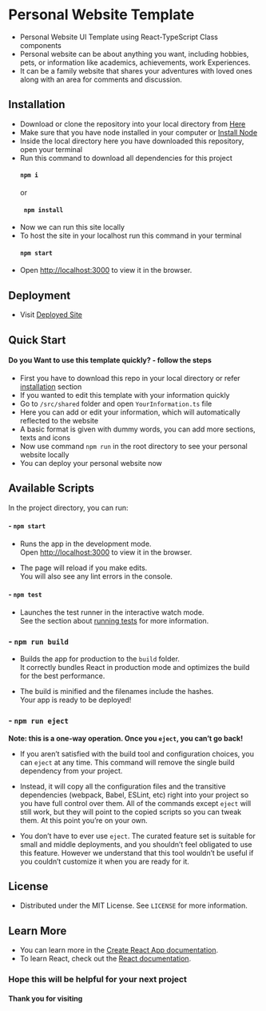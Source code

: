 # Personal Website Template

- Personal Website UI Template using React-TypeScript Class components
- Personal website can be about anything you want, including hobbies, pets, or information like academics, achievements, work Experiences.
- It can be a family website that shares your adventures with loved ones along with an area for comments and discussion.
## Installation
- Download or clone the repository into your local directory from [Here](https://github.com/Sayan3990/Personal-Website-Template)
- Make sure that you have node installed in your computer or [Install Node](https://nodejs.org/en/)
- Inside the local directory here you have downloaded this repository, open your terminal
- Run this command to download all dependencies for this project
  #### ` npm i `
  or
  #### ` npm install`
- Now we can run this site locally 
- To host the site in your localhost run this command in your terminal
  #### ` npm start `
- Open [http://localhost:3000](http://localhost:3000) to view it in the browser.

## Deployment
- Visit [Deployed Site](https://personal-website-template-by-sayan.netlify.app/)
<!-- - Visit [My Personal Website](https://sayan-bhattacharyya.netlify.app/) -->
## Quick Start
#### Do you Want to use this template quickly? - follow the steps
- First you have to download this repo in your local directory or refer [installation](https://github.com/Sayan3990/Personal-Website-Template#readme) section
- If you wanted to edit this template with your information quickly
- Go to `/src/shared` folder and open `YourInformation.ts` file
- Here you can add or edit your information, which will automatically reflected to the website
- A basic format is given with dummy words, you can add more sections, texts and icons
- Now use command `npm run` in the root directory to see your personal website locally
- You can deploy your personal website now

## Available Scripts
In the project directory, you can run:
#### - `npm start`
- Runs the app in the development mode.\
Open [http://localhost:3000](http://localhost:3000) to view it in the browser.

- The page will reload if you make edits.\
You will also see any lint errors in the console.

#### - `npm test`
- Launches the test runner in the interactive watch mode.\
See the section about [running tests](https://facebook.github.io/create-react-app/docs/running-tests) for more information.

### - `npm run build`
- Builds the app for production to the `build` folder.\
It correctly bundles React in production mode and optimizes the build for the best performance.

- The build is minified and the filenames include the hashes.\
Your app is ready to be deployed!


### - `npm run eject`

**Note: this is a one-way operation. Once you `eject`, you can’t go back!**
- If you aren’t satisfied with the build tool and configuration choices, you can `eject` at any time. This command will remove the single build dependency from your project.

- Instead, it will copy all the configuration files and the transitive dependencies (webpack, Babel, ESLint, etc) right into your project so you have full control over them. All of the commands except `eject` will still work, but they will point to the copied scripts so you can tweak them. At this point you’re on your own.

- You don’t have to ever use `eject`. The curated feature set is suitable for small and middle deployments, and you shouldn’t feel obligated to use this feature. However we understand that this tool wouldn’t be useful if you couldn’t customize it when you are ready for it.


## License
- Distributed under the MIT License. See `LICENSE` for more information.

## Learn More
- You can learn more in the [Create React App documentation](https://facebook.github.io/create-react-app/docs/getting-started).
- To learn React, check out the [React documentation](https://reactjs.org/).

### Hope this will be helpful for your next project
#### Thank you for visiting